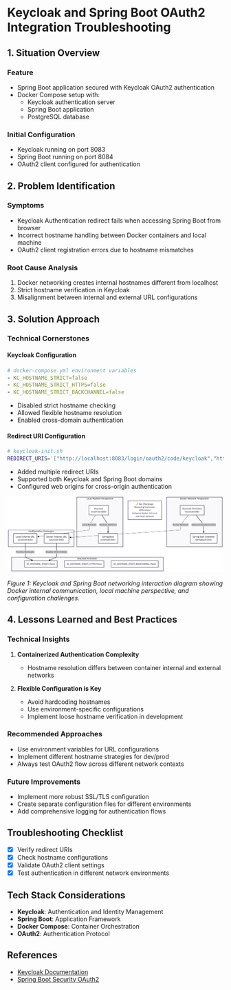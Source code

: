 # Keycloak and Spring Boot OAuth2 Integration Troubleshooting

## 1. Situation Overview

### Feature
- Spring Boot application secured with Keycloak OAuth2 authentication
- Docker Compose setup with:
  - Keycloak authentication server
  - Spring Boot application
  - PostgreSQL database

### Initial Configuration
- Keycloak running on port 8083
- Spring Boot running on port 8084
- OAuth2 client configured for authentication

## 2. Problem Identification

### Symptoms
- Keycloak Authentication redirect fails when accessing Spring Boot from browser
- Incorrect hostname handling between Docker containers and local machine
- OAuth2 client registration errors due to hostname mismatches

### Root Cause Analysis
1. Docker networking creates internal hostnames different from localhost
2. Strict hostname verification in Keycloak
3. Misalignment between internal and external URL configurations

## 3. Solution Approach

### Technical Cornerstones

#### Keycloak Configuration
```yaml
# docker-compose.yml environment variables
- KC_HOSTNAME_STRICT=false
- KC_HOSTNAME_STRICT_HTTPS=false
- KC_HOSTNAME_STRICT_BACKCHANNEL=false
```
- Disabled strict hostname checking
- Allowed flexible hostname resolution
- Enabled cross-domain authentication

#### Redirect URI Configuration
```bash
# keycloak-init.sh
REDIRECT_URIS='["http://localhost:8083/login/oauth2/code/keycloak","http://localhost:8084/*"]'
```
- Added multiple redirect URIs
- Supported both Keycloak and Spring Boot domains
- Configured web origins for cross-origin authentication

![Keycloak Docker Networking Diagram](diagram/KEYCLOAK_DOCKER_NETWORKING.png)

*Figure 1: Keycloak and Spring Boot networking interaction diagram showing Docker internal communication, local machine perspective, and configuration challenges.*


## 4. Lessons Learned and Best Practices

### Technical Insights
1. **Containerized Authentication Complexity**
   - Hostname resolution differs between container internal and external networks

2. **Flexible Configuration is Key**
   - Avoid hardcoding hostnames
   - Use environment-specific configurations
   - Implement loose hostname verification in development

### Recommended Approaches
- Use environment variables for URL configurations
- Implement different hostname strategies for dev/prod
- Always test OAuth2 flow across different network contexts

### Future Improvements
- Implement more robust SSL/TLS configuration
- Create separate configuration files for different environments
- Add comprehensive logging for authentication flows

## Troubleshooting Checklist
- [x] Verify redirect URIs
- [x] Check hostname configurations
- [x] Validate OAuth2 client settings
- [x] Test authentication in different network environments

## Tech Stack Considerations
- **Keycloak**: Authentication and Identity Management
- **Spring Boot**: Application Framework
- **Docker Compose**: Container Orchestration
- **OAuth2**: Authentication Protocol

## References
- [Keycloak Documentation](https://www.keycloak.org/documentation)
- [Spring Boot Security OAuth2](https://docs.spring.io/spring-boot/docs/current/reference/html/web.html#web.security.oauth2)